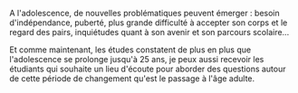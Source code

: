 ﻿A l'adolescence, de nouvelles problématiques peuvent émerger : besoin d'indépendance, puberté, plus grande difficulté à accepter son corps et le regard des pairs, inquiétudes quant à son avenir et son parcours scolaire... 


Et comme maintenant, les études constatent de plus en plus que l'adolescence se prolonge jusqu'à 25 ans, je peux aussi recevoir les étudiants qui souhaite un lieu d'écoute pour aborder des questions autour de cette période de changement qu'est le passage à l'âge adulte. 

